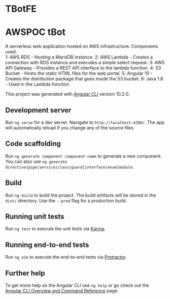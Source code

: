 # TBotFE

# AWSPOC tBot
A serverless web application hosted on AWS infrastructure. Components used.<br>
1: AWS RDS - Hosting a MarisDB instance. 
2: AWS Lambda - Creates a connection with RDS instance and executes a simple select request.
3: AWS API Gateway - Provides a REST API interface to the lambda function.
4: S3 Bucket - Hosts the static HTML files for the web portal.
5: Angular 10 - Creates the distribution package that goes inside the S3 bucket. 6: Java 1.8 - Used in the Lambda function

This project was generated with [Angular CLI](https://github.com/angular/angular-cli) version 10.2.0.

## Development server

Run `ng serve` for a dev server. Navigate to `http://localhost:4200/`. The app will automatically reload if you change any of the source files.

## Code scaffolding

Run `ng generate component component-name` to generate a new component. You can also use `ng generate directive|pipe|service|class|guard|interface|enum|module`.

## Build

Run `ng build` to build the project. The build artifacts will be stored in the `dist/` directory. Use the `--prod` flag for a production build.

## Running unit tests

Run `ng test` to execute the unit tests via [Karma](https://karma-runner.github.io).

## Running end-to-end tests

Run `ng e2e` to execute the end-to-end tests via [Protractor](http://www.protractortest.org/).

## Further help

To get more help on the Angular CLI use `ng help` or go check out the [Angular CLI Overview and Command Reference](https://angular.io/cli) page.

